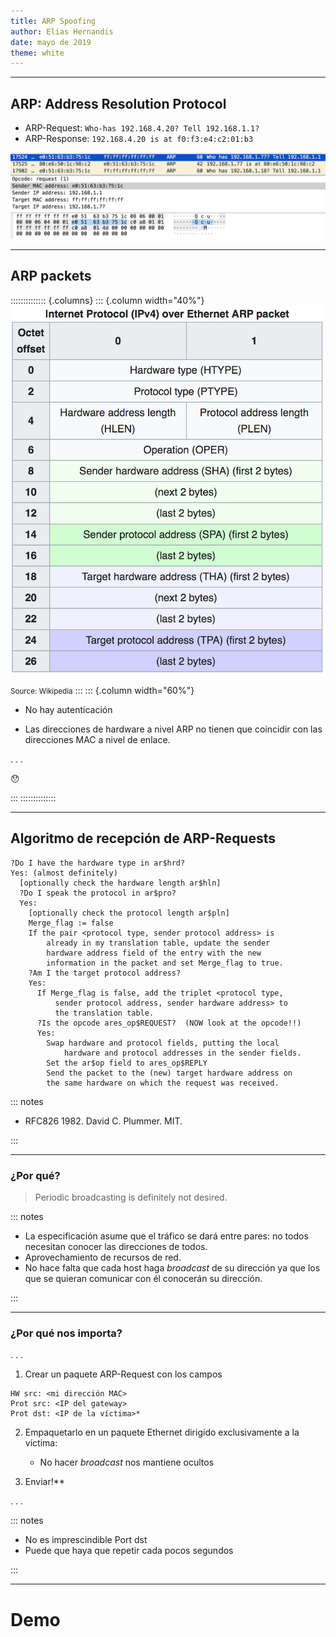 ```yaml
---
title: ARP Spoofing
author: Elias Hernandis
date: mayo de 2019
theme: white
---
```




----------------------------------

## ARP: Address Resolution Protocol

- ARP-Request: `Who-has 192.168.4.20? Tell 192.168.1.1?`
- ARP-Response: `192.168.4.20 is at f0:f3:e4:c2:01:b3`

![](arp-flow.png)

-------------------------------

## ARP packets

:::::::::::::: {.columns}
::: {.column width="40%"}
![](arp-packet.png)

<small>Source: Wikipedia</small>
:::
::: {.column width="60%"}

- No hay autenticación

- Las direcciones de hardware a nivel ARP no tienen que coincidir con las
    direcciones MAC a nivel de enlace.


. . .

 
😯

:::
::::::::::::::

--------------------------------

## Algoritmo de recepción de ARP-Requests

```
?Do I have the hardware type in ar$hrd?
Yes: (almost definitely)
  [optionally check the hardware length ar$hln]
  ?Do I speak the protocol in ar$pro?
  Yes:
    [optionally check the protocol length ar$pln]
    Merge_flag := false
    If the pair <protocol type, sender protocol address> is
        already in my translation table, update the sender
        hardware address field of the entry with the new
        information in the packet and set Merge_flag to true.
    ?Am I the target protocol address?
    Yes:
      If Merge_flag is false, add the triplet <protocol type,
          sender protocol address, sender hardware address> to
          the translation table.
      ?Is the opcode ares_op$REQUEST?  (NOW look at the opcode!!)
      Yes:
        Swap hardware and protocol fields, putting the local
            hardware and protocol addresses in the sender fields.
        Set the ar$op field to ares_op$REPLY
        Send the packet to the (new) target hardware address on
        the same hardware on which the request was received.
```

::: notes

- RFC826 1982. David C. Plummer. MIT.

:::


-----------------------------------------------------


### ¿Por qué?

> Periodic broadcasting is definitely not desired.

::: notes

- La especificación asume que el tráfico se dará entre pares: no todos
  necesitan conocer las direcciones de todos.
- Aprovechamiento de recursos de red.
- No hace falta que cada host haga *broadcast* de su dirección ya que los que
  se quieran comunicar con él conocerán su dirección.

:::

------------------------------------------------------

### ¿Por qué nos importa?

. . .

1. Crear un paquete ARP-Request con los campos

```
HW src: <mi dirección MAC>
Prot src: <IP del gateway>
Prot dst: <IP de la víctima>*
```

2. Empaquetarlo en un paquete Ethernet dirigido exclusivamente a la víctima:
   - No hacer *broadcast* nos mantiene ocultos

3. Enviar!**


. . .

::: notes

 - No es imprescindible Port dst
 - Puede que haya que repetir cada pocos segundos

:::

----------------------------------------------------------

# Demo
